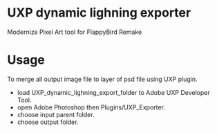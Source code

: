 
# UXP dynamic lighning exporter
Modernize Pixel Art tool for FlappyBird Remake

# Usage
To merge all output image file to layer of psd file using UXP plugin.

- load UXP_dynamic_lighning_export_folder to Adobe UXP Developer Tool.
- open Adobe Photoshop then Plugins/UXP_Exporter. 
- choose input parent folder.
- choose output folder. 


